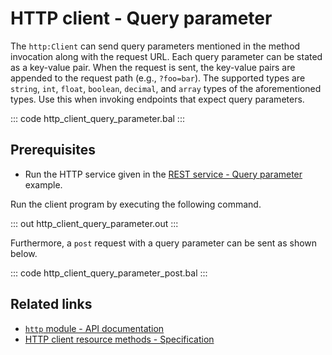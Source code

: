# HTTP client - Query parameter

The `http:Client` can send query parameters mentioned in the method invocation along with the request URL. Each query parameter can be stated as a key-value pair. When the request is sent, the key-value pairs are appended to the request path (e.g., `?foo=bar`). The supported types are `string`, `int`, `float`, `boolean`, `decimal`, and `array` types of the aforementioned types. Use this when invoking endpoints that expect query parameters.

::: code http_client_query_parameter.bal :::

## Prerequisites
- Run the HTTP service given in the [REST service - Query parameter](/learn/by-example/http-query-parameter/) example.

Run the client program by executing the following command.

::: out http_client_query_parameter.out :::

Furthermore, a `post` request with a query parameter can be sent as shown below.

::: code http_client_query_parameter_post.bal :::

## Related links
- [`http` module - API documentation](https://lib.ballerina.io/ballerina/http/latest/)
- [HTTP client resource methods - Specification](/spec/http/#2423-resource-methods)
